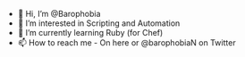 - 👋 Hi, I’m @Barophobia
- 👀 I’m interested in Scripting and Automation 
- 🌱 I’m currently learning Ruby (for Chef)
- 📫 How to reach me - On here or @barophobiaN on Twitter

<!---
Barophobia/Barophobia is a ✨ special ✨ repository because its `README.md` (this file) appears on your GitHub profile.
You can click the Preview link to take a look at your changes.
--->
